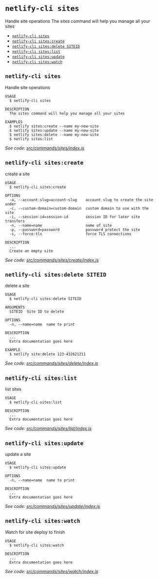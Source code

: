 `netlify-cli sites`
===================

Handle site operations
The sites command will help you manage all your sites

* [`netlify-cli sites`](#netlify-cli-sites)
* [`netlify-cli sites:create`](#netlify-cli-sitescreate)
* [`netlify-cli sites:delete SITEID`](#netlify-cli-sitesdelete-siteid)
* [`netlify-cli sites:list`](#netlify-cli-siteslist)
* [`netlify-cli sites:update`](#netlify-cli-sitesupdate)
* [`netlify-cli sites:watch`](#netlify-cli-siteswatch)

## `netlify-cli sites`

Handle site operations

```
USAGE
  $ netlify-cli sites

DESCRIPTION
  The sites command will help you manage all your sites

EXAMPLES
  $ netlify sites:create --name my-new-site
  $ netlify sites:update --name my-new-site
  $ netlify sites:delete --name my-new-site
  $ netlify sites:list
```

_See code: [src/commands/sites/index.js](https://github.com/netlify/cli/blob/v2.0.0-alpha.3/src/commands/sites/index.js)_

## `netlify-cli sites:create`

create a site

```
USAGE
  $ netlify-cli sites:create

OPTIONS
  -a, --account-slug=account-slug    account slug to create the site under
  -c, --custom-domain=custom-domain  custom domain to use with the site
  -i, --session-id=session-id        session ID for later site transfers
  -n, --name=name                    name of site
  -p, --password=password            password protect the site
  -s, --force-tls                    force TLS connections

DESCRIPTION
  ...
  Create an empty site
```

_See code: [src/commands/sites/create/index.js](https://github.com/netlify/cli/blob/v2.0.0-alpha.3/src/commands/sites/create/index.js)_

## `netlify-cli sites:delete SITEID`

delete a site

```
USAGE
  $ netlify-cli sites:delete SITEID

ARGUMENTS
  SITEID  Site ID to delete

OPTIONS
  -n, --name=name  name to print

DESCRIPTION
  ...
  Extra documentation goes here

EXAMPLE
  $ netlify site:delete 123-432621211
```

_See code: [src/commands/sites/delete/index.js](https://github.com/netlify/cli/blob/v2.0.0-alpha.3/src/commands/sites/delete/index.js)_

## `netlify-cli sites:list`

list sites

```
USAGE
  $ netlify-cli sites:list

DESCRIPTION
  ...
  Extra documentation goes here
```

_See code: [src/commands/sites/list/index.js](https://github.com/netlify/cli/blob/v2.0.0-alpha.3/src/commands/sites/list/index.js)_

## `netlify-cli sites:update`

update a site

```
USAGE
  $ netlify-cli sites:update

OPTIONS
  -n, --name=name  name to print

DESCRIPTION
  ...
  Extra documentation goes here
```

_See code: [src/commands/sites/update/index.js](https://github.com/netlify/cli/blob/v2.0.0-alpha.3/src/commands/sites/update/index.js)_

## `netlify-cli sites:watch`

Watch for site deploy to finish

```
USAGE
  $ netlify-cli sites:watch

DESCRIPTION
  ...
  Extra documentation goes here
```

_See code: [src/commands/sites/watch/index.js](https://github.com/netlify/cli/blob/v2.0.0-alpha.3/src/commands/sites/watch/index.js)_
